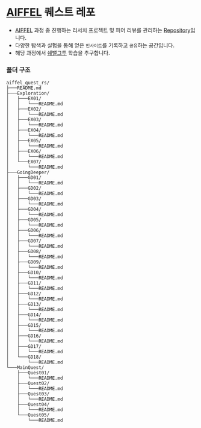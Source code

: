 # [AIFFEL](https://aiffel.io/) 퀘스트 레포

* [AIFFEL](https://aiffel.io/) 과정 중 진행하는 리서치 프로젝트 및 피어 리뷰를 관리하는 [Repository](https://github.com/beomyongchoi/aiffel_quest_rs)입니다.
* 다양한 탐색과 실험을 통해 얻은 `인사이트`를 기록하고 `공유`하는 공간입니다.
* 해당 과정에서 [쉐밸그투](https://modulabs.co.kr/modulabs-story) 학습을 추구합니다.

### 폴더 구조

```
aiffel_quest_rs/
├───README.md
├───Exploration/
│   ├───EX01/
│   │   └───README.md
│   ├───EX02/
│   │   └───README.md
│   ├───EX03/
│   │   └───README.md
│   ├───EX04/
│   │   └───README.md
│   ├───EX05/
│   │   └───README.md
│   ├───EX06/
│   │   └───README.md
│   └───EX07/
│       └───README.md
├───GoingDeeper/
│   ├───GD01/
│   │   └───README.md
│   ├───GD02/
│   │   └───README.md
│   ├───GD03/
│   │   └───README.md
│   ├───GD04/
│   │   └───README.md
│   ├───GD05/
│   │   └───README.md
│   ├───GD06/
│   │   └───README.md
│   ├───GD07/
│   │   └───README.md
│   ├───GD08/
│   │   └───README.md
│   ├───GD09/
│   │   └───README.md
│   ├───GD10/
│   │   └───README.md
│   ├───GD11/
│   │   └───README.md
│   ├───GD12/
│   │   └───README.md
│   ├───GD13/
│   │   └───README.md
│   ├───GD14/
│   │   └───README.md
│   ├───GD15/
│   │   └───README.md
│   ├───GD16/
│   │   └───README.md
│   ├───GD17/
│   │   └───README.md
│   └───GD18/
│       └───README.md
└───MainQuest/
    ├───Quest01/
    │   └───README.md
    ├───Quest02/
    │   └───README.md
    ├───Quest03/
    │   └───README.md
    ├───Quest04/
    │   └───README.md
    └───Quest05/
        └───README.md
```
